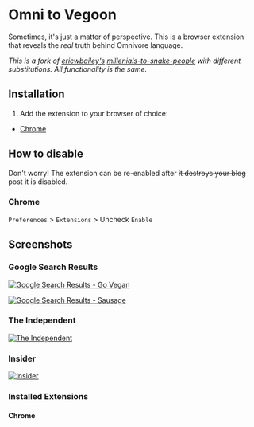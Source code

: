 # Omni to Vegoon

Sometimes, it's just a matter of perspective. This is a browser extension that reveals the *real* truth behind Omnivore language. 

*This is a fork of [ericwbailey's](https://github.com/ericwbailey) [millenials-to-snake-people](https://github.com/ericwbailey/millennials-to-snake-people) with different substitutions. All functionality is the same.*

## Installation

1. Add the extension to your browser of choice: 
  - [Chrome](https://chrome.google.com/webstore/detail/millennials-to-snake-peop/jhkibealmjkbkafogihpeidfcgnigmlf)


## How to disable

Don't worry! The extension can be re-enabled after ~~it destroys your blog post~~ it is disabled.

### Chrome

`Preferences` > `Extensions` > Uncheck `Enable`


## Screenshots

### Google Search Results
[![Google Search Results - Go Vegan](https://i.imgur.com/SQRkpa2.jpg)](https://www.google.com/search?q=go+vegan)

[![Google Search Results - Sausage](https://i.imgur.com/yL41qc0.png)](https://www.google.com/search?q=sausage)

### The Independent
[![The Independent](https://i.imgur.com/iJzRtoM.png)](https://www.independent.co.uk/topic/vegan)

### Insider
[![Insider](https://i.imgur.com/txOJLqr.png)](https://www.insider.com/masterchef-winner-vegan-customer-facebook-fight-2019-10)

### Installed Extensions
#### Chrome

